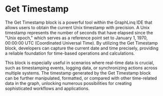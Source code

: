 # Get Timestamp

The Get Timestamp block is a powerful tool within the GraphLinq IDE that allows users to obtain the current Unix timestamp with precision. A Unix timestamp represents the number of seconds that have elapsed since the "Unix epoch," which serves as a reference point set to January 1, 1970, 00:00:00 UTC (Coordinated Universal Time). By utilizing the Get Timestamp block, developers can capture the current date and time precisely, providing a reliable foundation for time-based operations and calculations.

This block is especially useful in scenarios where real-time data is crucial, such as timestamping events, logging data, or synchronizing actions across multiple systems. The timestamp generated by the Get Timestamp block can be further manipulated, formatted, or compared with other time-related data in the graph, unlocking numerous possibilities for creating sophisticated workflows and applications.
